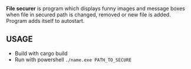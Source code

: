 <b>File securer</b> is program which displays funny images and message boxes when file in secured path is changed, removed or new file is added.
Program adds itself to autostart.

<h2>USAGE</h2>
<ul>
  <li>Build with cargo build</li>
  <li>Run with powershell <code>./name.exe PATH_TO_SECURE</code></li>
</ul>
